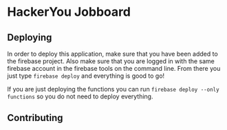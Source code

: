 # HackerYou Jobboard

## Deploying

In order to deploy this application, make sure that you have been added to the firebase project. Also make sure that you are logged in with the same firebase account in the firebase tools on the command line. From there you just type `firebase deploy` and everything is good to go!

If you are just deploying the functions you can run `firebase deploy --only functions` so you do not need to deploy everything.

## Contributing

